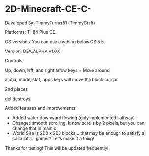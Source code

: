 # 2D-Minecraft-CE-C-
Developed By: TimmyTurner51 (TimmyCraft)


Platforms: TI-84 Plus CE.

OS versions: You can use anything below OS 5.5.

Version: DEV_ALPHA v1.0.0


Controls:

Up, down, left, and right arrow keys = Move around

alpha, mode, stat, apps keys will move the block cursor

2nd places

del destroys

Added features and improvements:
 - Added water downward flowing (only implemented halfway)
 - Changed smooth scrolling. It now scrolls by 2 pixels, but you can change that in main.c
 - World Size is 200 x 200 blocks... that may be enough to satisfy a calculator...gamer? Let's make it a thing!


Thanks for testing! This will be updated frequently!
